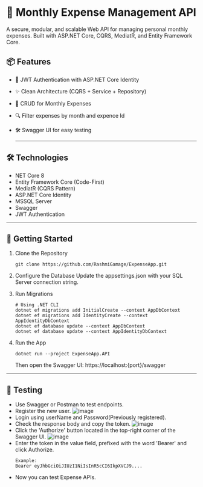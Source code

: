 # 🧾 Monthly Expense Management API
A secure, modular, and scalable Web API for managing personal monthly expenses. 
Built with ASP.NET Core, CQRS, MediatR, and Entity Framework Core.

## 📦 Features

- 🔐 JWT Authentication with ASP.NET Core Identity
- ✨ Clean Architecture (CQRS + Service + Repository)
- 📄 CRUD for Monthly Expenses
- 🔍 Filter expenses by month and expence Id
- 🛠 Swagger UI for easy testing

  ---

## 🛠 Technologies

- NET Core 8
- Entity Framework Core (Code-First)
- MediatR (CQRS Pattern)
- ASP.NET Core Identity
- MSSQL Server
- Swagger
- JWT Authentication

---

## 🚀 Getting Started

1. Clone the Repository
   ```
   git clone https://github.com/RashmiGamage/ExpenseApp.git
   
   ```

2.  Configure the Database
    Update the appsettings.json with your SQL Server connection string.

3.  Run Migrations
    ```
    # Using .NET CLI
    dotnet ef migrations add InitialCreate --context AppDbContext
    dotnet ef migrations add IdentityCreate --context AppIdentityDbContext
    dotnet ef database update --context AppDbContext
    dotnet ef database update --context AppIdentityDbContext

    ```
4. Run the App
   ```
   dotnet run --project ExpenseApp.API
   
   ```
   Then open the Swagger UI: https://localhost:{port}/swagger

---
## 🧪 Testing

- Use Swagger or Postman to test endpoints.
- Register the new user. 
  ![image](https://github.com/user-attachments/assets/6c307e81-db7a-463e-88f2-5e72ec434d7c)
- Login using userName and Password(Previously registered).
- Check the response body and copy the token.
  ![image](https://github.com/user-attachments/assets/6bc44309-2d0b-4d18-b535-060b3d30c86a)
- Click the 'Authorize' button located in the top-right corner of the Swagger UI.
  ![image](https://github.com/user-attachments/assets/81feb774-f2c9-43ad-8846-f491932a455a)
- Enter the token in the value field, prefixed with the word 'Bearer' and click Authorize.
  ```
  Example:
  Bearer eyJhbGciOiJIUzI1NiIsInR5cCI6IkpXVCJ9....

  ```
- Now you can test Expense APIs.




    
   
